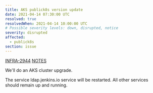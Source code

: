 ```yaml
---
title: AKS publick8s version update
date: 2021-04-14 07:30:00 UTC
resolved: true
resolvedWhen: 2021-04-14 10:00:00 UTC
# Possible severity levels: down, disrupted, notice
severity: disrupted
affected:
  - publick8s
section: issue
---
```


[INFRA-2944](https://issues.jenkins.io/browse/INFRA-2944)
[NOTES](https://hackmd.io/EDpvZx9ZS2GWgHHqWFRDfQ?view)

We'll do an AKS cluster upgrade.

The service ldap.jenkins.io service will be restarted.
All other services should remain up and running.
